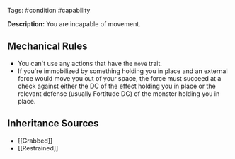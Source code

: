 Tags: #condition #capability

**Description:** You are incapable of movement.
## Mechanical Rules

- You can't use any actions that have the `move` trait.
- If you're immobilized by something holding you in place and an external force would move you out of your space, the force must succeed at a check against either the DC of the effect holding you in place or the relevant defense (usually Fortitude DC) of the monster holding you in place.

## Inheritance Sources

- [[Grabbed]]
- [[Restrained]]